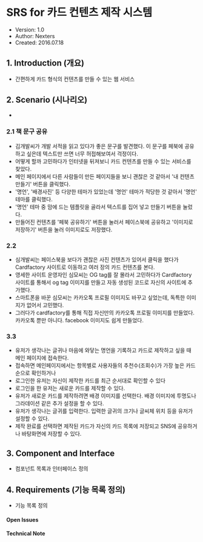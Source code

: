 # SRS for 카드 컨텐츠 제작 시스템

- Version: 1.0
- Author: Nexters
- Created: 2016.07.18

## 1. Introduction (개요)
- 간편하게 카드 형식의 컨텐츠를 만들 수 있는 웹 서비스

## 2. Scenario (시나리오)
- 

### 2.1 책 문구 공유
- 김개발씨가 개발 서적을 읽고 있다가 좋은 문구를 발견했다. 이 문구를 페북에 공유하고 싶은데 텍스트만 쓰면 너무 허접해보여서 걱정이다.
- 어떻게 할까 고민하다가 인터넷을 뒤져보니 카드 컨텐츠를 만들 수 있는 서비스를 찾았다.
- 메인 페이지에서 다른 사람들이 만든 페이지들을 보니 괜찮은 것 같아서 '내 컨텐츠 만들기' 버튼을 클릭했다.
- '명언', '배경사진' 등 다양한 테마가 있었는데 '명언' 테마가 적당한 것 같아서 '명언' 테마를 클릭했다.
- '명언' 테마 중 맘에 드는 템플릿을 골라서 텍스트를 집어 넣고 만들기 버튼을 눌렀다.
- 만들어진 컨텐츠를 '페북 공유하기' 버튼을 눌러서 페이스북에 공유하고 '이미지로 저장하기' 버튼을 눌러 이미지로도 저장했다. 

### 2.2
- 심개발씨는 페이스북을 보다가 괜찮은 사진 컨텐츠가 있어서 클릭을 했다가 Cardfactory 사이트로 이동하고 여러 장의 카드 컨텐츠를 본다.
- 영세한 사이트 운영자인 심모씨는 OG tag를 잘 몰라서 고민하다가 Cardfactory 사이트를 통해서 og tag 이미지를 만들고 자동 생성된 코드로 자신의 사이트에 추가했다.
- 스마트폰을 바꾼 심모씨는 카카오톡 프로필 이미지도 바꾸고 싶었는데, 독특한 이미지가 없어서 고민했다.
- 그러다가 cardfactory를 통해 직접 자신만의 카카오톡 프로필 이미지를 만들었다. 카카오톡 뿐만 아니다. facebook 이미지도 쉽게 만들었다.

### 3.3
- 유저가 생각나는 글귀나 마음에 와닿는 명언을 기록하고 카드로 제작하고 싶을 때 메인 페이지에 접속한다.
- 접속하면 메인페이지에서는 항목별로 사용자들의 추천수(조회수)가 가장 높은 카드순으로 확인하거나
- 로그인한 유저는 자신이 제작한 카드를 최근 순서대로 확인할 수 있다
- 로그인을 한 유저는 새로운 카드를 제작할 수 있다.
- 유저가 새로운 카드를 제작하려면 배경 이미지를 선택한다. 배경 이미지에 투명도나 그라데이션 같은 추가 설정을 할 수 있다.
- 유저가 생각나는 글귀를 입력한다. 입력한 글귀의 크기나 글씨체 위치 등을 유저가 설정할 수 있다.
- 제작 완료를 선택하면 제작된 카드가 자신의 카드 목록에 저장되고 SNS에 공유하거나 바탕화면에 저장할 수 있다.

## 3. Component and Interface 
- 컴포넌트 목록과 인터페이스 정의

## 4. Requirements (기능 목록 정의)
- 기능 목록 정의

#### **Open Issues**

#### **Technical Note**


